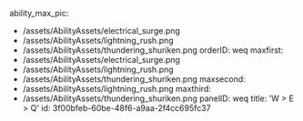 ability_max_pic:
  - /assets/AbilityAssets/electrical_surge.png
  - /assets/AbilityAssets/lightning_rush.png
  - /assets/AbilityAssets/thundering_shuriken.png
orderID: weq
maxfirst:
  - /assets/AbilityAssets/electrical_surge.png
  - /assets/AbilityAssets/lightning_rush.png
  - /assets/AbilityAssets/thundering_shuriken.png
maxsecond:
  - /assets/AbilityAssets/lightning_rush.png
maxthird:
  - /assets/AbilityAssets/thundering_shuriken.png
panelID: weq
title: 'W > E > Q'
id: 3f00bfeb-60be-48f6-a9aa-2f4cc695fc37
